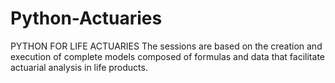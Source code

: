 # Python-Actuaries
PYTHON FOR LIFE ACTUARIES  The sessions are based on the creation and execution of complete models composed of formulas and data that facilitate actuarial analysis in life products.
